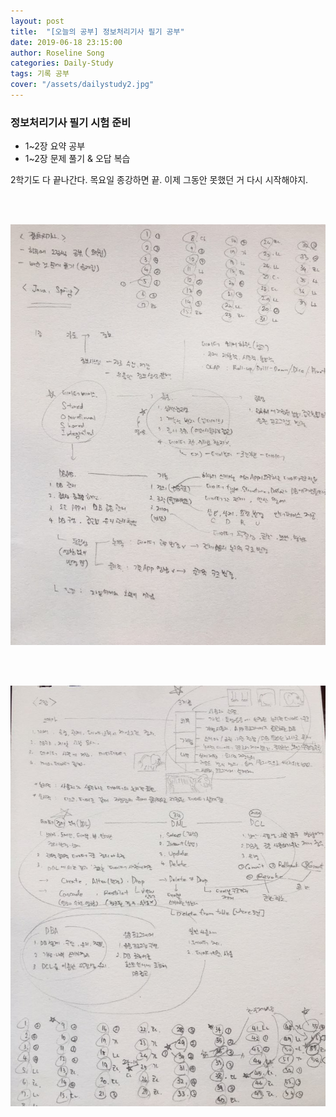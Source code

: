 ```yaml
---
layout: post
title:  "[오늘의 공부] 정보처리기사 필기 공부"
date: 2019-06-18 23:15:00
author: Roseline Song
categories: Daily-Study
tags: 기록 공부
cover: "/assets/dailystudy2.jpg"
---
```


### 정보처리기사 필기 시험 준비 

- 1~2장 요약 공부 
- 1~2장 문제 풀기 & 오답 복습

2학기도 다 끝나간다. 목요일 종강하면 끝. 
이제 그동안 못했던 거 다시 시작해야지.

<br>​

<img src="/assets/images/190618_study1.jpg">

<br>​

<img src="/assets/images/190618_study2.jpg">

<br>​
<br>​
